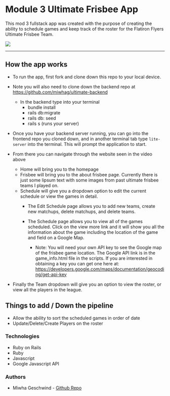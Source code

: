 # Module 3 Ultimate Frisbee App 

This mod 3 fullstack app was created with the purpose of creating the ability to schedule games and keep track of the roster for the Flatiron Flyers Ultimate Frisbee Team. 

![](ultimate.gif)

---

## How the app works  

* To run the app, first fork and clone down this repo to your local device. 
* Note you will also need to clone down the backend repo at https://github.com/miwhag/ultimate-backend
   * In the backend type into your terminal
        * bundle install 
        * rails db:migrate 
        * rails db: seed
        * rails s (runs your server) 
        
* Once you have your backend server running, you can go into the frontend repo you cloned down, and in another terminal tab type `lite-server` into the terminal. This will prompt the application to start. 

* From there you can navigate through the website seen in the video above 
   * Home will bring you to the homepage 
   * Frisbee will bring you to the about frisbee page. Currently there is just some lipsum text with some images from past ultimate frisbee teams I played on. 
   * Schedule will give you a dropdown option to edit the current schedule or view the games in detail. 
      * The Edit Schedule page allows you to add new teams, create new matchups, delete matchups, and delete teams. 
      * The Schedule page allows you to view all of the games scheduled. Click on the view more link and it will show you all the information about the game including the location of the game and field on a Google Map. 

          * Note: You will need your own API key to see the Google map of the frisbee game location. The Google API link is in the game_info.html file in the scripts. If you are interested in obtaining a key you can get one here at: https://developers.google.com/maps/documentation/geocoding/get-api-key

* Finally the Team dropdown will give you an option to view the roster, or view all the players in the league. 


## Things to add / Down the pipeline

* Allow the ability to sort the scheduled games in order of date 
* Update/Delete/Create Players on the roster 


### Technologies 

* Ruby on Rails 
* Ruby 
* Javascript 
* Google Javascript API 

### Authors

* Miwha Geschwind - [Github Repo](https://github.com/miwhag)



